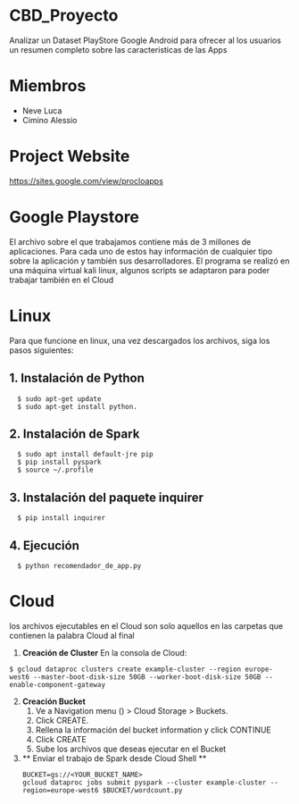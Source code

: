 # CBD_Proyecto
Analizar un Dataset PlayStore Google Android para ofrecer al los usuarios un resumen completo sobre las caracteristicas de las Apps 

# Miembros
* Neve Luca 
* Cimino Alessio

# Project Website
https://sites.google.com/view/procloapps

# Google Playstore
El archivo sobre el que trabajamos contiene más de 3 millones de aplicaciones. Para cada uno de estos hay información de cualquier tipo sobre la aplicación y también sus desarrolladores.
El programa se realizó en una máquina virtual kali linux, algunos scripts se adaptaron para poder trabajar también en el Cloud

# Linux
Para que funcione en linux, una vez descargados los archivos, siga los pasos siguientes:
  ## 1. Instalación de Python
  ```
    $ sudo apt-get update
    $ sudo apt-get install python.
  ```
  ## 2. Instalación de Spark
  ```
    $ sudo apt install default-jre pip
    $ pip install pyspark
    $ source ~/.profile
  ```
  ## 3. Instalación del paquete inquirer
  ```
    $ pip install inquirer
  ```
  ## 4. Ejecución
  ```
    $ python recomendador_de_app.py
```
# Cloud
los archivos ejecutables en el Cloud son solo aquellos en las carpetas que contienen la palabra Cloud al final
1. **Creación de Cluster**
En la consola de Cloud:
```
$ gcloud dataproc clusters create example-cluster --region europe-west6 --master-boot-disk-size 50GB --worker-boot-disk-size 50GB --enable-component-gateway
```
2. **Creación Bucket** 
   1. Ve a Navigation menu () > Cloud Storage > Buckets.
   2. Click CREATE.
   3. Rellena la información del bucket information y click CONTINUE
   4. Click CREATE
   5. Sube los archivos que deseas ejecutar en el Bucket
3. ** Enviar el trabajo de Spark desde Cloud Shell **
   ```
   BUCKET=gs://<YOUR_BUCKET_NAME>
   gcloud dataproc jobs submit pyspark --cluster example-cluster --region=europe-west6 $BUCKET/wordcount.py
   ```



